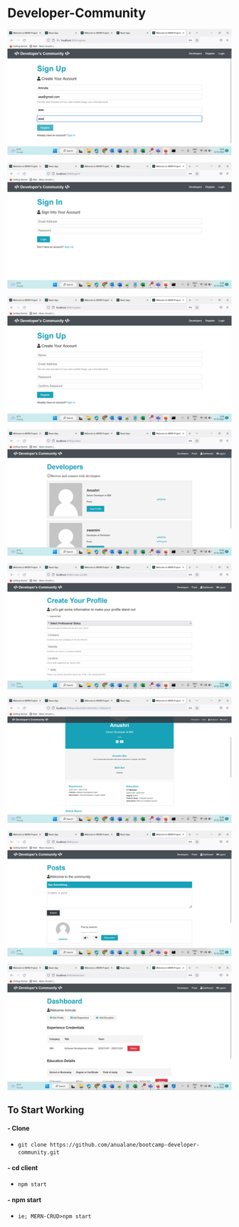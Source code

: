 # Developer-Community

[![Product Name Screen Shot][login-screenshot]](https://example.com)

[![Product Name Screen Shot][register-screenshot]](https://example.com)

[![Product Name Screen Shot][add-child]](https://example.com)



[![Product Name Screen Shot][view-child-1]](https://example.com)

[![Product Name Screen Shot][view-child-2]](https://example.com)

[![Product Name Screen Shot][view-child-3]](https://example.com)


[![Product Name Screen Shot][view-child-4]](https://example.com)

[![Product Name Screen Shot][view-child-5]](https://example.com)


## To Start Working
#### - Clone
- `git clone https://github.com/anualane/bootcamp-developer-community.git`
#### - cd client
- `npm start`
#### - npm start
- `ie; MERN-CRUD>npm start`




[register-screenshot]:https://github.com/anualane/bootcamp-developer-community/blob/main/screenshots/1.png
[login-screenshot]: https://github.com/anualane/bootcamp-developer-community/blob/main/screenshots/2.png
[add-child]: https://github.com/anualane/bootcamp-developer-community/blob/main/screenshots/3.png
[view-child-1]: https://github.com/anualane/bootcamp-developer-community/blob/main/screenshots/4.png
[view-child-2]: https://github.com/anualane/bootcamp-developer-community/blob/main/screenshots/5.png
[view-child-3]: https://github.com/anualane/bootcamp-developer-community/blob/main/screenshots/6.png
[view-child-4]: https://github.com/anualane/bootcamp-developer-community/blob/main/screenshots/7.png
[view-child-5]: https://github.com/anualane/bootcamp-developer-community/blob/main/screenshots/8.png


